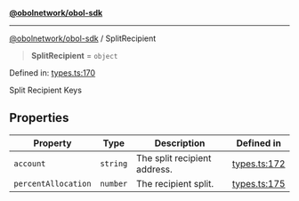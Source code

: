 [**@obolnetwork/obol-sdk**](../index.md)

***

[@obolnetwork/obol-sdk](../index.md) / SplitRecipient

> **SplitRecipient** = `object`

Defined in: [types.ts:170](https://github.com/ObolNetwork/obol-sdk/blob/e7fc737767265d3063c4e96d045f725fadd20e1e/src/types.ts#L170)

Split Recipient Keys

## Properties

| Property | Type | Description | Defined in |
| ------ | ------ | ------ | ------ |
| <a id="account"></a> `account` | `string` | The split recipient address. | [types.ts:172](https://github.com/ObolNetwork/obol-sdk/blob/e7fc737767265d3063c4e96d045f725fadd20e1e/src/types.ts#L172) |
| <a id="percentallocation"></a> `percentAllocation` | `number` | The recipient split. | [types.ts:175](https://github.com/ObolNetwork/obol-sdk/blob/e7fc737767265d3063c4e96d045f725fadd20e1e/src/types.ts#L175) |
